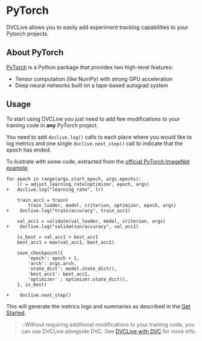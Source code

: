 # PyTorch

DVCLive allows you to easily add experiment tracking capabilities to your
Pytorch projects.

## About PyTorch

[PyTorch](https://pytorch.org/) is a Python package that provides two high-level
features:

- Tensor computation (like NumPy) with strong GPU acceleration
- Deep neural networks built on a tape-based autograd system

## Usage

To start using DVCLive you just need to add few modifications to your training
code in **any** PyTorch project.

You need to add `dvclive.log()` calls to each place where you would like to log
metrics and one single `dvclive.next_step()` call to indicate that the epoch has
ended.

To ilustrate with some code, extracted from the
[official PyTorch ImageNet example](https://github.com/pytorch/examples/blob/master/imagenet/main.py):

```git
for epoch in range(args.start_epoch, args.epochs):
    lr = adjust_learning_rate(optimizer, epoch, args)
+   dvclive.log("learning_rate", lr)

    train_acc1 = train(
        train_loader, model, criterion, optimizer, epoch, args)
+    dvclive.log("train/accuracy", train_acc1)

    val_acc1 = validate(val_loader, model, criterion, args)
+    dvclive.log("validation/accuracy", val_acc1)

    is_best = val_acc1 > best_acc1
    best_acc1 = max(val_acc1, best_acc1)

    save_checkpoint({
        'epoch': epoch + 1,
        'arch': args.arch,
        'state_dict': model.state_dict(),
        'best_acc1': best_acc1,
        'optimizer' : optimizer.state_dict(),
    }, is_best)

+    dvclive.next_step()
```

This will generate the metrics logs and summaries as described in the
[Get Started](/docs/dvclive/get-started#outputs).

> 💡Without requiring additional modifications to your training code, you can
> use DVCLive alongside DVC. See
> [DVCLive with DVC](/doc/dvclive/dvclive-with-dvc) for more info.
